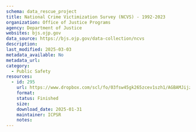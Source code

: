 ```yaml
---
schema: data_rescue_project 
title: National Crime Victimization Survey (NCVS) - 1992-2023
organization: Office of Justice Programs
agency: Department of Justice
websites: bjs.ojp.gov
data_source: https://bjs.ojp.gov/data-collection/ncvs
description: 
last_modified: 2025-03-03
metadata_available: No
metadata_url: 
category:
  - Public Safety
resources:
  - id: 295
    url: https://www.dropbox.com/scl/fo/03fsw45gk265zcev1szh1/AGBAMJijzFcntQpn_r-FJS8?rlkey=9arsoo2pzkp0wfuvkpze1124t&dl=0
    format: 
    status: Finished
    size: 
    download_date: 2025-01-31
    maintainer: ICPSR
    notes: 
---
```

